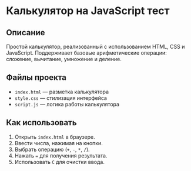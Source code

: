 # Калькулятор на JavaScript тест

## Описание
Простой калькулятор, реализованный с использованием HTML, CSS и JavaScript. Поддерживает базовые арифметические операции: сложение, вычитание, умножение и деление.

## Файлы проекта
- `index.html` — разметка калькулятора
- `style.css` — стилизация интерфейса
- `script.js` — логика работы калькулятора


## Как использовать
1. Открыть `index.html` в браузере.
2. Ввести числа, нажимая на кнопки.
3. Выбрать операцию (`+`, `-`, `*`, `/`).
4. Нажать `=` для получения результата.
5. Использовать `C` для очистки ввода.

